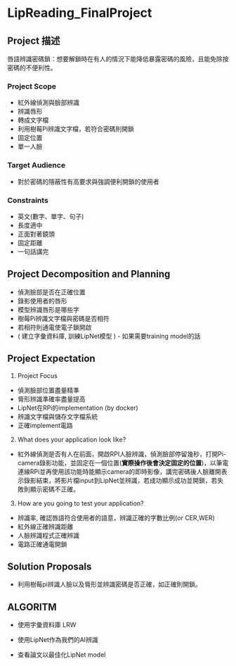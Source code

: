 # LipReading_FinalProject
## Project 描述
唇語辨識密碼鎖：想要解鎖時在有人的情況下能降低暴露密碼的風險，且能免除按密碼的不便利性。

### Project Scope 
- 紅外線偵測與臉部辨識
- 辨識唇形
- 轉成文字檔
- 利用樹莓Pi辨識文字檔，若符合密碼則開鎖
- 固定位置
- 單一人臉



### Target Audience
- 對於密碼的隱蔽性有高要求與強調便利開鎖的使用者



### Constraints 
- 英文(數字、單字、句子) 
- 長度適中
- 正面對著鏡頭
- 固定距離
- 一句話講完



## Project Decomposition and Planning
- 偵測臉部是否在正確位置
- 錄影使用者的唇形
- 模型辨識唇形是哪些字
- 樹莓Pi辨識文字檔與密碼是否相符
- 若相符則通電使電子鎖開啟
- ( 建立字彙資料庫, 訓練LipNet模型 ) - 如果需要training model的話



## Project Expectation



1. Project Focus
- 偵測臉部位置盡量精準
- 脣形辨識準確率盡量提高
- LipNet在RPi的implementation (by docker)
- 辨識文字檔與儲存文字檔系統 
- 正確implement電路




2. What does your application look like? 

- 紅外線偵測是否有人在前面，開啟RPI人臉辨識，偵測臉部停留幾秒，打開Pi-camera錄影功能，並固定在一個位置(**實際操作後會決定固定的位置**)，以筆電連線RPi並再使用該功能時能顯示camera的即時影像，講完密碼後人臉離開表示錄影結束，將影片檔input到LipNet並辨識，若成功顯示成功並開鎖，若失敗則顯示密碼不正確。




3. How are you going to test your application?
- 辨識率, 確認唇語符合使用者的語意，辨識正確的字數比例(or CER,WER)
- 紅外線正確辨識距離
- 人臉辨識程式正確辨識
- 電路正確通電開鎖




## Solution Proposals
- 利用樹莓pi辨識人臉以及脣形並辨識密碼是否正確，如正確則開鎖。



## ALGORITM



- 使用字彙資料庫 LRW

- 使用LipNet作為我們的AI辨識

- 查看論文以最佳化LipNet model




